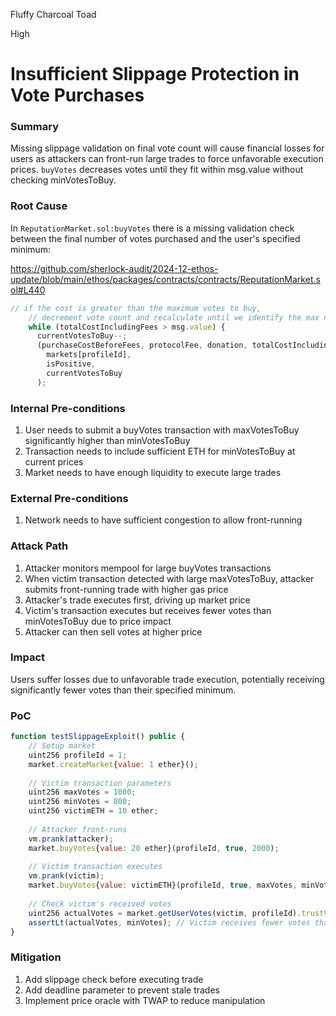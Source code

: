 Fluffy Charcoal Toad

High

# Insufficient Slippage Protection in Vote Purchases

### Summary

Missing slippage validation on final vote count will cause financial losses for users as attackers can front-run large trades to force unfavorable execution prices. `buyVotes` decreases votes until they fit within msg.value without checking minVotesToBuy.

### Root Cause

In `ReputationMarket.sol:buyVotes` there is a missing validation check between the final number of votes purchased and the user's specified minimum:

https://github.com/sherlock-audit/2024-12-ethos-update/blob/main/ethos/packages/contracts/contracts/ReputationMarket.sol#L440

```javascript
// if the cost is greater than the maximum votes to buy,
    // decrement vote count and recalculate until we identify the max number of votes they can afford
    while (totalCostIncludingFees > msg.value) {
      currentVotesToBuy--;
      (purchaseCostBeforeFees, protocolFee, donation, totalCostIncludingFees) = _calculateBuy(
        markets[profileId],
        isPositive,
        currentVotesToBuy
      );
```

### Internal Pre-conditions

1. User needs to submit a buyVotes transaction with maxVotesToBuy significantly higher than minVotesToBuy
2. Transaction needs to include sufficient ETH for minVotesToBuy at current prices
3. Market needs to have enough liquidity to execute large trades

### External Pre-conditions

1. Network needs to have sufficient congestion to allow front-running

### Attack Path

1. Attacker monitors mempool for large buyVotes transactions
2. When victim transaction detected with large maxVotesToBuy, attacker submits front-running trade with higher gas price
3. Attacker's trade executes first, driving up market price
4. Victim's transaction executes but receives fewer votes than minVotesToBuy due to price impact
5. Attacker can then sell votes at higher price

### Impact

Users suffer losses due to unfavorable trade execution, potentially receiving significantly fewer votes than their specified minimum.

### PoC

```javascript
function testSlippageExploit() public {
    // Setup market
    uint256 profileId = 1;
    market.createMarket{value: 1 ether}();
    
    // Victim transaction parameters
    uint256 maxVotes = 1000;
    uint256 minVotes = 800;
    uint256 victimETH = 10 ether;
    
    // Attacker front-runs
    vm.prank(attacker);
    market.buyVotes{value: 20 ether}(profileId, true, 2000);
    
    // Victim transaction executes
    vm.prank(victim);
    market.buyVotes{value: victimETH}(profileId, true, maxVotes, minVotes);
    
    // Check victim's received votes
    uint256 actualVotes = market.getUserVotes(victim, profileId).trustVotes;
    assertLt(actualVotes, minVotes); // Victim receives fewer votes than minimum
}
```

### Mitigation

1. Add slippage check before executing trade
2. Add deadline parameter to prevent stale trades
3. Implement price oracle with TWAP to reduce manipulation